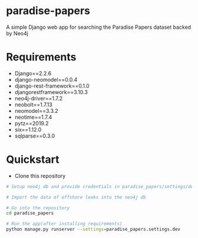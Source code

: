 # paradise-papers
A simple Django web app for searching the Paradise Papers dataset backed by Neo4j

# Requirements

- Django==2.2.6
- django-neomodel==0.0.4
- django-rest-framework==0.1.0
- djangorestframework==3.10.3
- neo4j-driver==1.7.2
- neobolt==1.7.13
- neomodel==3.3.2
- neotime==1.7.4
- pytz==2019.2
- six==1.12.0
- sqlparse==0.3.0


# Quickstart


- Clone this repository

``` bash
# Setup neo4j db and provide credentials in paradise_papers/settings/dev.py file

# Import the data of offshore leaks into the neo4j db

# Go into the repository
cd paradise_papers

# Run the app(after installing requirements)
python manage.py runserver --settings=paradise_papers.settings.dev
```


